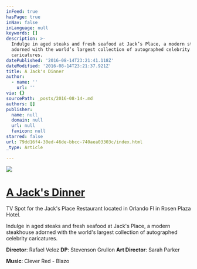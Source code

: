 ```yaml
---
inFeed: true
hasPage: true
inNav: false
inLanguage: null
keywords: []
description: >-
  Indulge in aged steaks and fresh seafood at Jack’s Place, a modern steakhouse
  adorned with the world’s largest collection of autographed celebrity
  caricatures.
datePublished: '2016-08-14T23:21:41.118Z'
dateModified: '2016-08-14T23:21:37.921Z'
title: A Jack's Dinner
author:
  - name: ''
    url: ''
via: {}
sourcePath: _posts/2016-08-14-.md
authors: []
publisher:
  name: null
  domain: null
  url: null
  favicon: null
starred: false
url: 79dd16f4-30ed-46de-bbcc-740aea03303c/index.html
_type: Article

---
```

![](https://the-grid-user-content.s3-us-west-2.amazonaws.com/e3ecd738-1dfb-4737-a12d-b4bb2a6342ff.png)

# [A Jack's Dinner][0]

TV Spot for the Jack's Place Restaurant located in Orlando Fl in Rosen Plaza Hotel.

Indulge in aged steaks and fresh seafood at Jack's Place, a modern steakhouse adorned with the world's largest collection of autographed celebrity caricatures.

**Director**: Rafael Veloz **DP**: Stevenson Grullon **Art Director**: Sarah Parker

**Music**: Clever Red - Blazo

  
  


[0]: https://vimeo.com/172480475